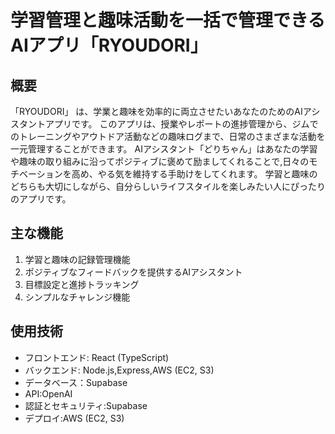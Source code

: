 # 学習管理と趣味活動を一括で管理できるAIアプリ「RYOUDORI」 

## 概要
「RYOUDORI」 は、学業と趣味を効率的に両立させたいあなたのためのAIアシスタントアプリです。
このアプリは、授業やレポートの進捗管理から、ジムでのトレーニングやアウトドア活動などの趣味ログまで、日常のさまざまな活動を一元管理することができます。
AIアシスタント「どりちゃん」はあなたの学習や趣味の取り組みに沿ってポジティブに褒めて励ましてくれることで,日々のモチベーションを高め、やる気を維持する手助けをしてくれます。
学習と趣味のどちらも大切にしながら、自分らしいライフスタイルを楽しみたい人にぴったりのアプリです。

## 主な機能
1. 学習と趣味の記録管理機能
2. ポジティブなフィードバックを提供するAIアシスタント
3. 目標設定と進捗トラッキング
4. シンプルなチャレンジ機能

## 使用技術
- フロントエンド: React (TypeScript)
- バックエンド: Node.js,Express,AWS (EC2, S3)
- データベース：Supabase
- API:OpenAI
- 認証とセキュリティ:Supabase
- デプロイ:AWS (EC2, S3)


## 
